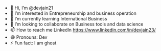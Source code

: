 - 👋 Hi, I’m @devjain21
- 👀 I’m interested in Entrepreneurship and business operation
- 🌱 I’m currently learning International Business
- 💞️ I’m looking to collaborate on Business tools and data science
- 📫 How to reach me LinkedIn https://www.linkedin.com/in/devjain23/
- 😄 Pronouns: Dev
- ⚡ Fun fact: I am ghost

<!---
devjain21/devjain21 is a ✨ special ✨ repository because its `README.md` (this file) appears on your GitHub profile.
You can click the Preview link to take a look at your changes.
--->
